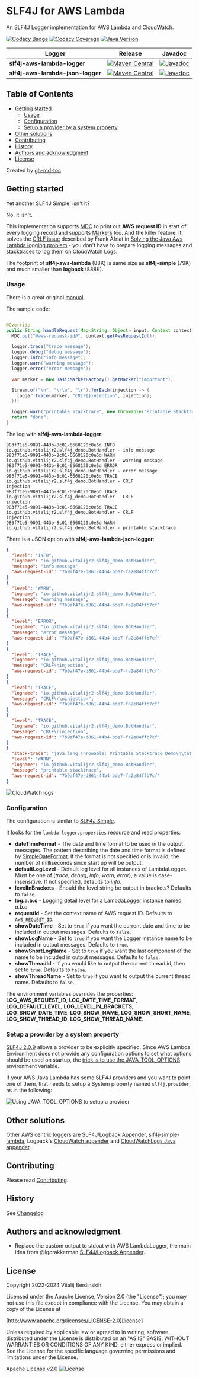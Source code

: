 # SLF4J for AWS Lambda

An [SLF4J][] Logger implementation for [AWS Lambda][lambda]
and [CloudWatch][cloudwatch].

[![Codacy Badge](https://app.codacy.com/project/badge/Grade/2c7cc1b8f6d7491283e13447594fdd82)](https://app.codacy.com/gh/vitalijr2/aws-lambda-slf4j/dashboard?utm_source=gh&utm_medium=referral&utm_content=&utm_campaign=Badge_grade)
[![Codacy Coverage](https://app.codacy.com/project/badge/Coverage/2c7cc1b8f6d7491283e13447594fdd82)](https://app.codacy.com/gh/vitalijr2/aws-lambda-slf4j/dashboard?utm_source=gh&utm_medium=referral&utm_content=&utm_campaign=Badge_coverage)
[![Java Version](https://img.shields.io/static/v1?label=java&message=11&color=blue&logo=java&logoColor=E23D28)](https://www.oracle.com/java/technologies/javase-jdk11-downloads.html)

| Logger                           | Release                                                                                                                                                                     | Javadoc                                                                                                                                                   |
|----------------------------------|-----------------------------------------------------------------------------------------------------------------------------------------------------------------------------|-----------------------------------------------------------------------------------------------------------------------------------------------------------|
| **slf4j-aws-lambda-logger**      | [![Maven Central](https://img.shields.io/maven-central/v/io.github.vitalijr2.aws-lambda/aws-lambda-slf4j-logger)](https://search.maven.org/artifact/io.github.vitalijr2.aws-lambda/aws-lambda-slf4j-logger)           | [![Javadoc](https://javadoc.io/badge2/io.github.vitalijr2.aws-lambda/aws-lambda-slf4j-logger/javadoc.svg)](https://javadoc.io/doc/io.github.vitalijr2.aws-lambda/aws-lambda-slf4j-logger)           |
| **slf4j-aws-lambda-json-logger** | [![Maven Central](https://img.shields.io/maven-central/v/io.github.vitalijr2.aws-lambda/aws-lambda-slf4j-json-logger)](https://search.maven.org/artifact/io.github.vitalijr2.aws-lambda/aws-lambda-slf4j-json-logger) | [![Javadoc](https://javadoc.io/badge2/io.github.vitalijr2.aws-lambda/aws-lambda-slf4j-json-logger/javadoc.svg)](https://javadoc.io/doc/io.github.vitalijr2.aws-lambda/aws-lambda-slf4j-json-logger) |

## Table of Contents

* [Getting started](#getting-started)
  * [Usage](#usage)
  * [Configuration](#configuration)
  * [Setup a provider by a system property](#setup-a-provider-by-a-system-property)
* [Other solutions](#other-solutions)
* [Contributing](#contributing)
* [History](#history)
* [Authors and acknowledgment](#authors-and-acknowledgment)
* [License](#license)

Created by [gh-md-toc](https://github.com/ekalinin/github-markdown-toc)

## Getting started

Yet another SLF4J Simple, isn't it?

No, it isn't.

This implementation supports [MDC][mdc] to print out **AWS request ID**
in start of every logging record and supports [Markers][marker] too.
And the killer feature: it solves
the [CRLF issue](https://twitter.com/ben11kehoe/status/1264597451010433025)
described by Frank Afriat in
[Solving the Java Aws Lambda logging problem][aws-lambda-logging-problem] -
you don't have to prepare logging messages
and stacktraces to log them on CloudWatch Logs.

The footprint of **slf4j-aws-lambda** (88K) is same size
as **slf4j-simple** (79K) and much smaller than **logback** (888K).

### Usage

There is a great original [manual][manual].

The sample code:

```java

@Override
public String handleRequest(Map<String, Object> input, Context context) {
  MDC.put("@aws-request-id@", context.getAwsRequestId());

  logger.trace("trace message");
  logger.debug("debug message");
  logger.info("info message");
  logger.warn("warning message");
  logger.error("error message");

  var marker = new BasicMarkerFactory().getMarker("important");

  Stream.of("\n", "\r\n", "\r").forEach(injection -> {
    logger.trace(marker, "CRLF{}injection", injection);
  });

  logger.warn("printable stacktrace", new Throwable("Printable Stacktrace Demo"));
  return "done";
}
```

The log with **slf4j-aws-lambda-logger**:

```log
983f71e5-9091-443b-8c01-6668120c0e5d INFO io.github.vitalijr2.slf4j_demo.BotHandler - info message
983f71e5-9091-443b-8c01-6668120c0e5d WARN io.github.vitalijr2.slf4j_demo.BotHandler - warning message
983f71e5-9091-443b-8c01-6668120c0e5d ERROR io.github.vitalijr2.slf4j_demo.BotHandler - error message
983f71e5-9091-443b-8c01-6668120c0e5d TRACE io.github.vitalijr2.slf4j_demo.BotHandler - CRLF
injection
983f71e5-9091-443b-8c01-6668120c0e5d TRACE io.github.vitalijr2.slf4j_demo.BotHandler - CRLF
injection
983f71e5-9091-443b-8c01-6668120c0e5d TRACE io.github.vitalijr2.slf4j_demo.BotHandler - CRLF
injection
983f71e5-9091-443b-8c01-6668120c0e5d WARN io.github.vitalijr2.slf4j_demo.BotHandler - printable stacktrace
```

There is a JSON option with **slf4j-aws-lambda-json-logger**:

```json
{
  "level": "INFO",
  "logname": "io.github.vitalijr2.slf4j_demo.BotHandler",
  "message": "info message",
  "aws-request-id": "7b9af47e-d861-44b4-bde7-fa2e84ffb7cf"
}
{
  "level": "WARN",
  "logname": "io.github.vitalijr2.slf4j_demo.BotHandler",
  "message": "warning message",
  "aws-request-id": "7b9af47e-d861-44b4-bde7-fa2e84ffb7cf"
}
{
  "level": "ERROR",
  "logname": "io.github.vitalijr2.slf4j_demo.BotHandler",
  "message": "error message",
  "aws-request-id": "7b9af47e-d861-44b4-bde7-fa2e84ffb7cf"
}
{
  "level": "TRACE",
  "logname": "io.github.vitalijr2.slf4j_demo.BotHandler",
  "message": "CRLF\ninjection",
  "aws-request-id": "7b9af47e-d861-44b4-bde7-fa2e84ffb7cf"
}
{
  "level": "TRACE",
  "logname": "io.github.vitalijr2.slf4j_demo.BotHandler",
  "message": "CRLF\r\ninjection",
  "aws-request-id": "7b9af47e-d861-44b4-bde7-fa2e84ffb7cf"
}
{
  "level": "TRACE",
  "logname": "io.github.vitalijr2.slf4j_demo.BotHandler",
  "message": "CRLF\rinjection",
  "aws-request-id": "7b9af47e-d861-44b4-bde7-fa2e84ffb7cf"
}
{
  "stack-trace": "java.lang.Throwable: Printable Stacktrace Demo\n\tat io.github.vitalijr2.slf4j_demo.BotHandler.handleRequest(BotHandler.java:36)\n\tat io.github.vitalijr2.slf4j_demo.BotHandler.handleRequest(BotHandler.java:12)\n\tat lambdainternal.EventHandlerLoader$PojoHandlerAsStreamHandler.handleRequest(EventHandlerLoader.java:205)\n\tat lambdainternal.EventHandlerLoader$2.call(EventHandlerLoader.java:905)\n\tat lambdainternal.AWSLambda.startRuntime(AWSLambda.java:261)\n\tat lambdainternal.AWSLambda.startRuntime(AWSLambda.java:200)\n\tat lambdainternal.AWSLambda.main(AWSLambda.java:194)\n",
  "level": "WARN",
  "logname": "io.github.vitalijr2.slf4j_demo.BotHandler",
  "message": "printable stacktrace",
  "aws-request-id": "7b9af47e-d861-44b4-bde7-fa2e84ffb7cf"
}
```

![CloudWatch logs](src/site/resources/cloudwatch-screenshot.png)

### Configuration

The configuration is similar to [SLF4J Simple][slf4j-simple].

It looks for the `lambda-logger.properties` resource and read properties:

* **dateTimeFormat** - The date and time format to be used
  in the output messages. The pattern describing the date
  and time format is defined by [SimpleDateFormat][]. If the format is not
  specified or is invalid, the number of milliseconds since start up
  will be output.
* **defaultLogLevel** - Default log level for all instances of LambdaLogger.
  Must be one of (_trace_, _debug_, _info_, _warn_, _error_),
  a value is case-insensitive. If not specified, defaults to _info_.
* **levelInBrackets** - Should the level string be output in brackets?
  Defaults to `false`.
* **log.a.b.c** - Logging detail level for a LambdaLogger instance
  named _a.b.c_.
* **requestId** - Set the context name of AWS request ID.
  Defaults to `AWS_REQUEST_ID`.
* **showDateTime** - Set to `true` if you want the current date
  and time to be included in output messages. Defaults to `false`.
* **showLogName** - Set to `true` if you want the Logger instance name
  to be included in output messages. Defaults to `true`.
* **showShortLogName** - Set to `true` if you want the last component
  of the name to be included in output messages. Defaults to `false`.
* **showThreadId** - If you would like to output the current thread id,
  then set to `true`. Defaults to `false`.
* **showThreadName** - Set to `true` if you want to output
  the current thread name. Defaults to `false`.

The environment variables overrides the properties: **LOG_AWS_REQUEST_ID**,
**LOG_DATE_TIME_FORMAT**, **LOG_DEFAULT_LEVEL**, **LOG_LEVEL_IN_BRACKETS**,
**LOG_SHOW_DATE_TIME**, **LOG_SHOW_NAME**, **LOG_SHOW_SHORT_NAME**,
**LOG_SHOW_THREAD_ID**, **LOG_SHOW_THREAD_NAME**.

### Setup a provider by a system property

[SLF4J 2.0.9][slf4j.provider] allows a provider to be explicitly specified.
Since AWS Lambda Environment does not provide any configuration options
to set what options should be used on startup,
the [trick is to use the JAVA_TOOL_OPTIONS][java-tool-options-trick]
environment variable.

If your AWS Java Lambda has some SLF4J providers and you want
to point one of them, that needs to setup a System property
named `slf4j.provider`, as in the following:

![Using JAVA_TOOL_OPTIONS to setup a provider](src/site/resources/environment-variable-screenshot.png)

## Other solutions

Other AWS centric loggers are [SLF4J/Logback Appender][awslambda-logback],
[slf4j-simple-lambda][], Logback's [CloudWatch appender][cloudwatch-appender]
and [CloudWatchLogs Java appender][cloudwatchlogs-java-appender].

## Contributing

Please read [Contributing](contributing.md).

## History

See [Changelog](changelog.md)

## Authors and acknowledgment

* Replace the custom output to stdout with AWS LambdaLogger, the main idea from
  @igorakkerman [SLF4J/Logback Appender][awslambda-logback].

## License

Copyright 2022-2024 Vitalij Berdinskih

Licensed under the Apache License, Version 2.0 (the "License");
you may not use this file except in compliance with the License.
You may obtain a copy of the License at

[http://www.apache.org/licenses/LICENSE-2.0][license]

Unless required by applicable law or agreed to in writing, software
distributed under the License is distributed on an "AS IS" BASIS,
WITHOUT WARRANTIES OR CONDITIONS OF ANY KIND, either express or implied.
See the License for the specific language governing permissions and
limitations under the License.

[Apache License v2.0](LICENSE) 
[![License](https://img.shields.io/badge/license-Apache%202.0-blue.svg?style=flat)](http://www.apache.org/licenses/LICENSE-2.0.html)

[SLF4J]: https://www.slf4j.org/

[lambda]: https://aws.amazon.com/lambda/

[cloudwatch]: https://aws.amazon.com/cloudwatch/

[mdc]: https://www.slf4j.org/manual.html#mdc "Mapped Diagnostic Context (MDC)"

[marker]: https://www.slf4j.org/apidocs/org/slf4j/Marker.html

[aws-lambda-logging-problem]: https://frank-afriat.medium.com/solving-the-java-aws-lambda-logging-problem-305b06df457f "Solving the Java Aws Lambda logging problem"

[manual]: https://www.slf4j.org/manual.html "SLF4J user manual"

[slf4j-simple]: https://www.slf4j.org/api/org/slf4j/simple/SimpleLogger.html

[SimpleDateFormat]: https://docs.oracle.com/en/java/javase/11/docs/api/java.base/java/text/SimpleDateFormat.html

[slf4j.provider]: https://jira.qos.ch/browse/SLF4J-450 "[SLF4J-450]: Allow binding to be explicitly specified"

[java-tool-options-trick]: https://zenidas.wordpress.com/recipes/system-properties-for-a-java-lambda-function/ "System properties for a Java Lambda function"

[awslambda-logback]: https://github.com/jlib-framework/jlib-awslambda-logback "jlib AWS Lambda SLF4J/Logback Appender"

[slf4j-simple-lambda]: https://github.com/microlam-io/slf4j-simple-lambda

[cloudwatch-appender]: https://github.com/sndyuk/logback-more-appenders "Logback more appenders"

[cloudwatchlogs-java-appender]: https://github.com/boxfuse/cloudwatchlogs-java-appender

[license]: http://www.apache.org/licenses/LICENSE-2.0 "Apache License, Version 2.0"
